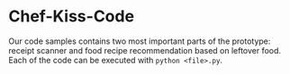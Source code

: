 # Chef-Kiss-Code
Our code samples contains two most important parts of the prototype: receipt scanner and food recipe recommendation based on leftover food. Each of the code can be executed with `python <file>.py`.
